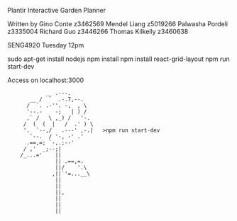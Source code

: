Plantir
Interactive Garden Planner

Written by
Gino Conte z3462569
Mendel Liang z5019266
Palwasha Pordeli z3335004
Richard Guo z3446266
Thomas Kilkelly z3460638

SENG4920 Tuesday 12pm

sudo apt-get install nodejs
npm install
npm install react-grid-layout
npm run start-dev

Access on localhost:3000

                __ .---.               
           __ /  `  .-.7,--.       
          /  `. .-''. -,  , \          
          '--.-    -;   | ) /          
          ,` /   \ ,_) /   '-.          
         /  (  (  |   /  .' ) \        
         '.  `--,/   .---' ,-.|   >npm run start-dev         
           `--.  / '-, -' .'           
          .==,=; `-,.;--'          
         / ,'  _;--;|           
        /_...='    ||       
                   || .==,=.  
                   ||/    '.\                   
                  ,||`'=...__\                  
                   ||                     
                   ||                   
                   ||,                    
                   ||                   
                   ||                   
                   ||
